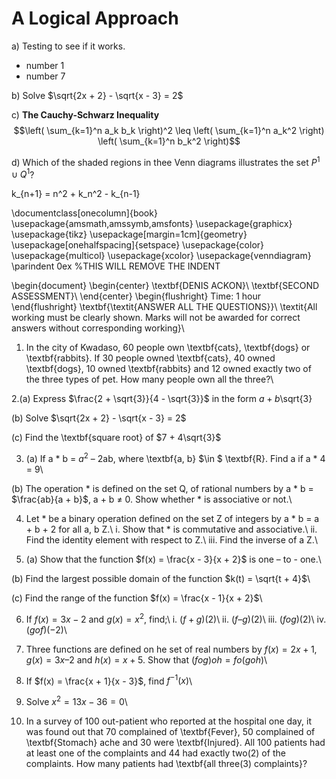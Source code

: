 # A Logical Approach

a) Testing to see if it works.
- number 1
- number 7

b) Solve $\sqrt{2x + 2} - \sqrt{x - 3} = 2$

c) **The Cauchy-Schwarz Inequality**
$$\left( \sum_{k=1}^n a_k b_k \right)^2 \leq \left( \sum_{k=1}^n a_k^2 \right) \left( \sum_{k=1}^n b_k^2 \right)$$

d) Which of the shaded regions in thee Venn
diagrams illustrates the set $P^{1} \cup Q^{1}$?


k_{n+1} = n^2 + k_n^2 - k_{n-1}




\documentclass[onecolumn]{book}
\usepackage{amsmath,amssymb,amsfonts}
\usepackage{graphicx}
\usepackage{tikz}
\usepackage[margin=1cm]{geometry}
\usepackage[onehalfspacing]{setspace}
\usepackage{color}
\usepackage{multicol}
\usepackage{xcolor}
\usepackage{venndiagram}
\parindent 0ex %THIS WILL REMOVE THE INDENT

\begin{document}
\begin{center}
	\textbf{DENIS ACKON}\\
	\textbf{SECOND ASSESSMENT}\\
\end{center}
\begin{flushright}
	Time: 1 hour
\end{flushright}
\textbf{\textit{ANSWER ALL THE QUESTIONS}}\\
\textit{All working must be clearly shown. Marks will not be awarded for correct answers without corresponding  working}\\
1. In the city of Kwadaso, 60 people own \textbf{cats}, \textbf{dogs} or \textbf{rabbits}. If 30 people owned \textbf{cats}, 40 owned \textbf{dogs}, 10 owned \textbf{rabbits} and 12 owned exactly two of the three types of pet. How many people own all the three?\\

2.(a) Express $\frac{2 + \sqrt{3}}{4 - \sqrt{3}}$ in the form $a + b$\sqrt{3}

(b) Solve $\sqrt{2x + 2} - \sqrt{x - 3} = 2$

(c) Find the \textbf{square root} of $7 + 4\sqrt{3}$

3. (a)  If a $\ast$ b = $a^2$ – 2ab, where \textbf{a, b} $\in $ \textbf{R}. Find a if a  $\ast$ 4 = 9\\

(b) The operation * is defined on the set Q, of rational numbers by a * b = $\frac{ab}{a + b}$, a + b $\neq$ 0. Show whether * is associative or not.\\

4. Let * be a binary operation defined on the set Z of integers by a * b = a + b + 2 for all a, b Z.\\
i. Show that * is commutative and associative.\\
ii. Find the identity element with respect to Z.\\
iii. Find the inverse of a Z.\\

5. (a) Show that the function $f(x) = \frac{x - 3}{x + 2}$ is one – to - one.\\ 

(b) Find the largest possible domain of the function $k(t) = \sqrt{t + 4}$\\

(c) Find the range of the function $f(x) = \frac{x - 1}{x + 2}$\\

6. If $f(x) = 3x - 2$ and $g(x) = x^2$, find;\\
i. $(f + g)(2)$\\
ii. $(f – g)(2)$\\
iii. $(fog)(2)$\\
iv. $(gof)(-2)$\\

7. Three functions are defined on he set of real numbers by $f(x) = 2x + 1$, $g(x) = 3x – 2$ and $h(x) = x + 5$. Show that $(fog)oh = fo(goh)$\\

8.  If $f(x) = \frac{x + 1}{x - 3}$, find $f^{-1}(x)$\\

9. Solve $x^2 = 13x - 36 = 0$\\

10.	In a survey of 100 out-patient who reported at the hospital one day, it was found out that 70 complained of \textbf{Fever}, 50 complained of \textbf{Stomach} ache and 30 were \textbf{Injured}. All 100 patients had at least one of the complaints and 44 had exactly two(2) of the complaints. How many patients had \textbf{all three(3) complaints}?


